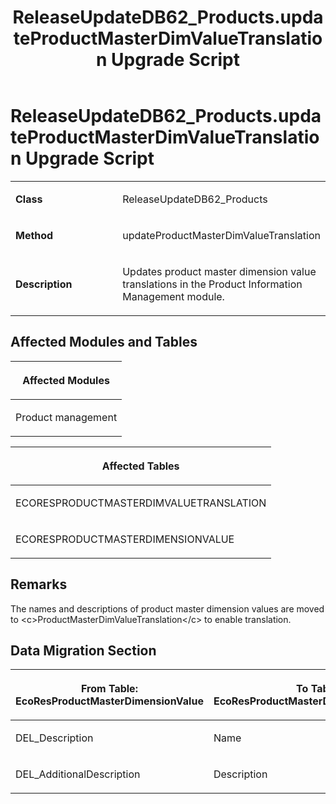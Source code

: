 ﻿---
title: ReleaseUpdateDB62_Products.updateProductMasterDimValueTranslation Upgrade Script
TOCTitle: ReleaseUpdateDB62_Products.updateProductMasterDimValueTranslation Upgrade Script
ms:assetid: 104201fa-0ee1-449b-38ad-bfbbde8a2e31
ms:mtpsurl: https://msdn.microsoft.com/en-us/library/Dn975035(v=AX.60)
ms:contentKeyID: 65236149
ms.date: 05/18/2015
mtps_version: v=AX.60
---

# ReleaseUpdateDB62\_Products.updateProductMasterDimValueTranslation Upgrade Script 


<table>
<colgroup>
<col style="width: 50%" />
<col style="width: 50%" />
</colgroup>
<tbody>
<tr class="odd">
<td><p><strong>Class</strong></p></td>
<td><p>ReleaseUpdateDB62_Products</p></td>
</tr>
<tr class="even">
<td><p><strong>Method</strong></p></td>
<td><p>updateProductMasterDimValueTranslation</p></td>
</tr>
<tr class="odd">
<td><p><strong>Description</strong></p></td>
<td><p>Updates product master dimension value translations in the Product Information Management module.</p></td>
</tr>
</tbody>
</table>


## Affected Modules and Tables

<table>
<colgroup>
<col style="width: 100%" />
</colgroup>
<thead>
<tr class="header">
<th><p>Affected Modules</p></th>
</tr>
</thead>
<tbody>
<tr class="odd">
<td><p>Product management</p></td>
</tr>
</tbody>
</table>


<table>
<colgroup>
<col style="width: 100%" />
</colgroup>
<thead>
<tr class="header">
<th><p>Affected Tables</p></th>
</tr>
</thead>
<tbody>
<tr class="odd">
<td><p>ECORESPRODUCTMASTERDIMVALUETRANSLATION</p></td>
</tr>
<tr class="even">
<td><p>ECORESPRODUCTMASTERDIMENSIONVALUE</p></td>
</tr>
</tbody>
</table>


## Remarks

The names and descriptions of product master dimension values are moved to \<c\>ProductMasterDimValueTranslation\</c\> to enable translation.

## Data Migration Section

<table>
<colgroup>
<col style="width: 50%" />
<col style="width: 50%" />
</colgroup>
<thead>
<tr class="header">
<th><p>From Table: EcoResProductMasterDimensionValue</p></th>
<th><p>To Table: EcoResProductMasterDimValueTranslation</p></th>
</tr>
</thead>
<tbody>
<tr class="odd">
<td><p>DEL_Description</p></td>
<td><p>Name</p></td>
</tr>
<tr class="even">
<td><p>DEL_AdditionalDescription</p></td>
<td><p>Description</p></td>
</tr>
</tbody>
</table>

  


